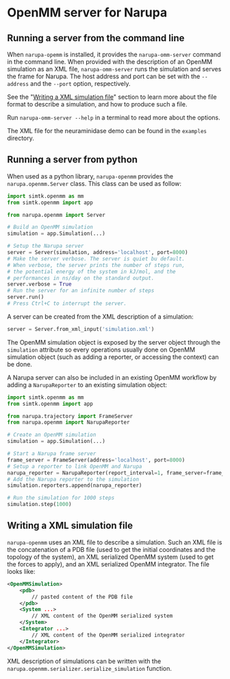 OpenMM server for Narupa
========================

Running a server from the command line
--------------------------------------

When `narupa-opemm` is installed, it provides the `narupa-omm-server`
command in the command line. When provided with the description of an
OpenMM simulation as an XML file, `narupa-omm-server` runs the simulation
and serves the frame for Narupa. The host address and port can be set with
the `--address` and the `--port` option, respectively.

See the "[Writing a XML simulation file](#writing-a-xml-simulation-file)"
section to learn more about the file format to describe a simulation, and
how to produce such a file.

Run `narupa-omm-server --help` in a terminal to read more about the options.

The XML file for the neuraminidase demo can be found in the `examples` directory.

Running a server from python
----------------------------

When used as a python library, `narupa-openmm` provides the
`narupa.openmm.Server` class. This class can be used as follow:

```python
import simtk.openmm as mm
from simtk.openmm import app

from narupa.openmm import Server

# Build an OpenMM simulation
simulation = app.Simulation(...)

# Setup the Narupa server
server = Server(simulation, address='localhost', port=8000)
# Make the server verbose. The server is quiet bu default.
# When verbose, the server prints the number of steps run,
# the potential energy of the system in kJ/mol, and the
# performances in ns/day on the standard output.
server.verbose = True
# Run the server for an infinite number of steps
server.run()
# Press Ctrl+C to interrupt the server.
```

A server can be created from the XML description of a simulation:

```python
server = Server.from_xml_input('simulation.xml')
```

The OpenMM simulation object is exposed by the server object through the
`simulation` attribute so every operations usually done on OpenMM simulation
object (such as adding a reporter, or accessing the context) can be done.

A Narupa server can also be included in an existing OpenMM workflow by adding
a `NarupaReporter` to an existing simulation object:

```python
import simtk.openmm as mm
from simtk.openmm import app

from narupa.trajectory import FrameServer
from narupa.openmm import NarupaReporter

# Create an OpenMM simulation
simulation = app.Simulation(...)

# Start a Narupa frame server
frame_server = FrameServer(address='localhost', port=8000)
# Setup a reporter to link OpenMM and Narupa
narupa_reporter = NarupaReporter(report_interval=1, frame_server=frame_server)
# Add the Narupa reporter to the simulation
simulation.reporters.append(narupa_reporter)

# Run the simulation for 1000 steps
simulation.step(1000)
```

Writing a XML simulation file
-----------------------------

`narupa-openmm` uses an XML file to describe a simulation. Such an XML file is
the concatenation of a PDB file (used to get the initial coordinates and the
topology of the system), an XML serialized OpenMM system (used to get the forces
to apply), and an XML serialized OpenMM integrator. The file looks like:

```xml
<OpenMMSimulation>
    <pdb>
        // pasted content of the PDB file
    </pdb>
    <System ...>
        // XML content of the OpenMM serialized system
    </System>
    <Integrator ...>
        // XML content of the OpenMM serialized integrator
    </Integrator>
</OpenMMSimulation>
```

XML description of simulations can be written with the
`narupa.openmm.serializer.serialize_simulation` function.
